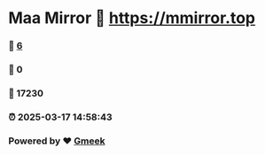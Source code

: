 # Maa Mirror :link: https://mmirror.top 
### :page_facing_up: [6](https://mmirror.top/tag.html) 
### :speech_balloon: 0 
### :hibiscus: 17230 
### :alarm_clock: 2025-03-17 14:58:43 
### Powered by :heart: [Gmeek](https://github.com/Meekdai/Gmeek)
